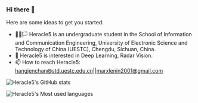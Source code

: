 ### Hi there 👋

Here are some ideas to get you started:

- 👨‍💻🏳️‍ Heracle5 is an undergraduate student in the School of Information and Communication Engineering, University of Electronic Science and Technology of China (UESTC),         Chengdu, Sichuan, China. 
- 📕 Heracle5 is interested in Deep Learning, Radar Vision.
- 📫 How to reach Heracle5: hangjenchan@std.uestc.edu.cn||marxlenin2001@gmail.com

![Heracle5's GitHub stats](https://github-readme-stats.vercel.app/api?username=Heracle5&count_private=true)

![Heracle5's Most used languages](https://github-readme-stats.vercel.app/api/top-langs/?username=Heracle5&exclude_repo=Heracle.github.io&layout=compact&hide_border=true&langs_count=10)






